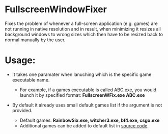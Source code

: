 # FullscreenWindowFixer
Fixes the problem of whenever a full-screen application (e.g. games) are not running in native resolution and in result, when minimizing it resizes all background windows to wrong sizes which then have to be resized back to normal manually by the user.

# Usage:
  * It takes one paramater when lanuching which is the specific game executable name.
    * For example, if a games executable is called ABC.exe, you would launch it by specified format: 
     **FullscreenWFix.exe ABC.exe**
    
  * By default it already uses small default games list if the argument is not provided.
    * Default games: **RainbowSix.exe, witcher3.exe, bf4.exe, csgo.exe**
    * Additional games can be added to default list in [source code](https://github.com/exploder2013/FullscreenWindowFixer/blob/4e84351cac2ca6ad0276b18e57ea5a5b235039ac/Source/Main.cpp#L60). 
